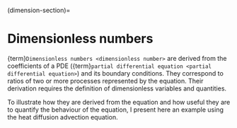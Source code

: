 (dimension-section)=
# Dimensionless numbers

{term}`Dimensionless numbers <dimensionless number>` are derived from the coefficients of a PDE ({term}`partial differential equation <partial differential equation>`) and its boundary conditions. They correspond to ratios of two or more processes represented by the equation. Their derivation requires the definition of dimensionless variables and quantities.

To illustrate how they are derived from the equation and how useful they are to quantify the behaviour of the equation, I present here an example using the heat diffusion advection equation.
